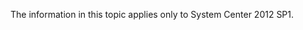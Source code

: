 <Token xmlns:xlink="http://www.w3.org/1999/xlink">The information in this topic applies only to System Center 2012 SP1.</Token>